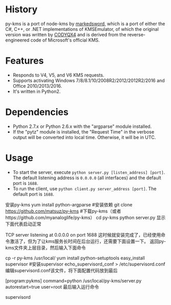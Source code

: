 # History
py-kms is a port of node-kms by [markedsword](http://forums.mydigitallife.info/members/183074-markedsword), which is a port of either the C#, C++, or .NET implementations of KMSEmulator, of which the original version was written by [CODYQX4](http://forums.mydigitallife.info/members/89933-CODYQX4) and is derived from the reverse-engineered code of Microsoft's official KMS.

# Features
- Responds to V4, V5, and V6 KMS requests.
- Supports activating Windows 7/8/8.1/10/2008R2/2012/2012R2/2016 and Office 2010/2013/2016.
- It's written in Python2.

# Dependencies
- Python 2.7.x or Python 2.6.x with the "argparse" module installed.
- If the "pytz" module is installed, the "Request Time" in the verbose output will be converted into local time. Otherwise, it will be in UTC.

# Usage
- To start the server, execute `python server.py [listen_address] [port]`. The default listening address is `0.0.0.0` (all interfaces) and the default port is `1688`.
- To run the client, use `python client.py server_address [port]`. The default port is `1688`.

安装py-kms
yum install python-argparse    #安装依赖
git clone https://github.com/matsuz/py-kms    #下载py-kms（或者https://github.com/myanaloglife/py-kms）
cd py-kms
python server.py
显示下面代表启动正常

TCP server listening at 0.0.0.0 on port 1688
这时候就安装完成了，已经使用命令激活了，但为了让kms服务长时间在后台运行，还需要下面设置一下。
返回py-kms文件夹上层目录，然后输入下面命令

cp -r py-kms /usr/local/
yum install python-setuptools
easy_install supervisor    #安装supervisor
echo_supervisord_conf > /etc/supervisord.conf
编辑supervisord.conf该文件，将下面配置代码放到最后

[program:pykms]
command=python /usr/local/py-kms/server.py
autorestart=true
user=root
最后输入运行命令

supervisord
